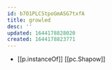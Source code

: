 ```yaml
---
id: b7O1PLCStpoGmASG7txfA
title: growled
desc: ''
updated: 1644178828020
created: 1644178823771
---
```



- [[p.instanceOf]] [[pc.Shapow]]
